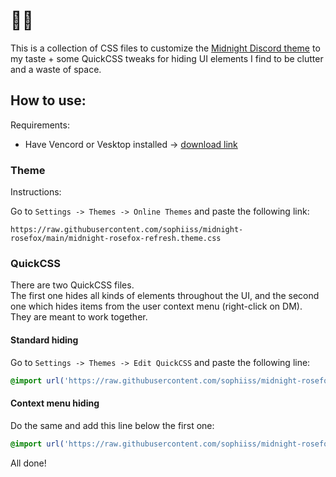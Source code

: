 # 🌹🦊
This is a collection of CSS files to customize the [Midnight Discord theme](https://github.com/refact0r/midnight-discord) to my taste + some QuickCSS tweaks for hiding UI elements I find to be clutter and a waste of space.

## How to use:

Requirements:
- Have Vencord or Vesktop installed -> [download link](https://vencord.dev/download/)

### Theme

Instructions:

Go to `Settings -> Themes -> Online Themes` and paste the following link:
```
https://raw.githubusercontent.com/sophiiss/midnight-rosefox/main/midnight-rosefox-refresh.theme.css
```

### QuickCSS
There are two QuickCSS files.<br>The first one hides all kinds of elements throughout the UI, and the second one which hides items from the user context menu (right-click on DM).<br>They are meant to work together.

#### Standard hiding
Go to `Settings -> Themes -> Edit QuickCSS` and paste the following line:
```css
@import url('https://raw.githubusercontent.com/sophiiss/midnight-rosefox/main/quick.css');
```

#### Context menu hiding
Do the same and add this line below the first one:
```css
@import url('https://raw.githubusercontent.com/sophiiss/midnight-rosefox/main/quick-context-menu.css');
```

All done!
